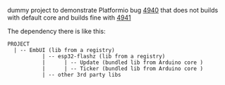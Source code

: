 dummy project to demonstrate Platformio bug [4940](https://github.com/platformio/platformio-core/issues/4940) that does not builds with default core and builds fine with [4941](https://github.com/platformio/platformio-core/pull/4941/files)

The dependency there is like this:
```
PROJECT
  | -- EmbUI (lib from a registry)
           | -- esp32-flashz (lib from a registry)
           |      | -- Update (bundled lib from Arduino core )
           |      | -- Ticker (bundled lib from Arduino core )
           | -- other 3rd party libs
```